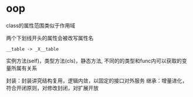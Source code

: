 # oop

class的属性范围类似于作用域

两个下划线开头的属性会被改写属性名
```
__table -> _X__table
```

实例方法(self)，类型方法(cls)，静态方法, 不同的的类型和func内可以获取的变量所属有关系

封装：封装讲究结构复用，逻辑内敛，以固定的接口对外服务
继承：增量进化，符合开闭原则，对修改封闭，对扩展开放
